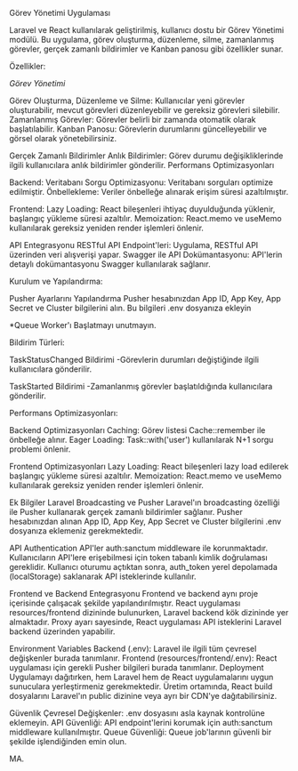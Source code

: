Görev Yönetimi Uygulaması

Laravel ve React kullanılarak geliştirilmiş, kullanıcı dostu bir Görev Yönetimi modülü. Bu uygulama, görev oluşturma, düzenleme, silme, zamanlanmış görevler, gerçek zamanlı bildirimler ve Kanban panosu gibi özellikler sunar.

Özellikler:

*Görev Yönetimi*

Görev Oluşturma, Düzenleme ve Silme: Kullanıcılar yeni görevler oluşturabilir, mevcut görevleri düzenleyebilir ve gereksiz görevleri silebilir.
Zamanlanmış Görevler: Görevler belirli bir zamanda otomatik olarak başlatılabilir.
Kanban Panosu: Görevlerin durumlarını güncelleyebilir ve görsel olarak yönetebilirsiniz.

Gerçek Zamanlı Bildirimler
Anlık Bildirimler: Görev durumu değişikliklerinde ilgili kullanıcılara anlık bildirimler gönderilir.
Performans Optimizasyonları

Backend:
Veritabanı Sorgu Optimizasyonu: Veritabanı sorguları optimize edilmiştir.
Önbellekleme: Veriler önbelleğe alınarak erişim süresi azaltılmıştır.

Frontend:
Lazy Loading: React bileşenleri ihtiyaç duyulduğunda yüklenir, başlangıç yükleme süresi azaltılır.
Memoization: React.memo ve useMemo kullanılarak gereksiz yeniden render işlemleri önlenir.

API Entegrasyonu
RESTful API Endpoint'leri: Uygulama, RESTful API üzerinden veri alışverişi yapar.
Swagger ile API Dokümantasyonu: API'lerin detaylı dokümantasyonu Swagger kullanılarak sağlanır.


Kurulum ve Yapılandırma:

Pusher Ayarlarını Yapılandırma
Pusher hesabınızdan App ID, App Key, App Secret ve Cluster bilgilerini alın.
Bu bilgileri .env dosyanıza ekleyin

*Queue Worker'ı Başlatmayı unutmayın.

Bildirim Türleri:

TaskStatusChanged Bildirimi
-Görevlerin durumları değiştiğinde ilgili kullanıcılara gönderilir.

TaskStarted Bildirimi
-Zamanlanmış görevler başlatıldığında kullanıcılara gönderilir.

Performans Optimizasyonları:

Backend Optimizasyonları
Caching: Görev listesi Cache::remember ile önbelleğe alınır.
Eager Loading: Task::with('user') kullanılarak N+1 sorgu problemi önlenir.

Frontend Optimizasyonları
Lazy Loading: React bileşenleri lazy load edilerek başlangıç yükleme süresi azaltılır.
Memoization: React.memo ve useMemo kullanılarak gereksiz yeniden render işlemleri önlenir.

Ek Bilgiler
Laravel Broadcasting ve Pusher
Laravel'ın broadcasting özelliği ile Pusher kullanarak gerçek zamanlı bildirimler sağlanır. Pusher hesabınızdan alınan App ID, App Key, App Secret ve Cluster bilgilerini .env dosyanıza eklemeniz gerekmektedir.

API Authentication
API'ler auth:sanctum middleware ile korunmaktadır. Kullanıcıların API'lere erişebilmesi için token tabanlı kimlik doğrulaması gereklidir. Kullanıcı oturumu açtıktan sonra, auth_token yerel depolamada (localStorage) saklanarak API isteklerinde kullanılır.

Frontend ve Backend Entegrasyonu
Frontend ve backend aynı proje içerisinde çalışacak şekilde yapılandırılmıştır. React uygulaması resources/frontend dizininde bulunurken, Laravel backend kök dizininde yer almaktadır. Proxy ayarı sayesinde, React uygulaması API isteklerini Laravel backend üzerinden yapabilir.

Environment Variables
Backend (.env): Laravel ile ilgili tüm çevresel değişkenler burada tanımlanır.
Frontend (resources/frontend/.env): React uygulaması için gerekli Pusher bilgileri burada tanımlanır.
Deployment
Uygulamayı dağıtırken, hem Laravel hem de React uygulamalarını uygun sunuculara yerleştirmeniz gerekmektedir. Üretim ortamında, React build dosyalarını Laravel'ın public dizinine veya ayrı bir CDN'ye dağıtabilirsiniz.

Güvenlik
Çevresel Değişkenler: .env dosyasını asla kaynak kontrolüne eklemeyin.
API Güvenliği: API endpoint'lerini korumak için auth:sanctum middleware kullanılmıştır.
Queue Güvenliği: Queue job'larının güvenli bir şekilde işlendiğinden emin olun.

MA.